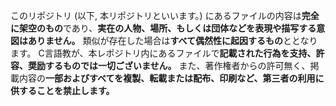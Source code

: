 このリポジトリ (以下, 本リポジトリといいます。) にあるファイルの内容は**完全に架空のもの**であり、**実在の人物、場所、もしくは団体などを表現や描写する意図はありません。**
類似が存在した場合は**すべて偶然性に起因するもの**ととなります。
C言語教が、本レポジトリ内にあるファイルで**記載された行為を支持、許容、奨励するものでは一切ございません。**
また、著作権者からの許可無く、掲載内容の**一部およびすべてを複製、転載または配布、印刷など、第三者の利用に供することを禁止します。**

